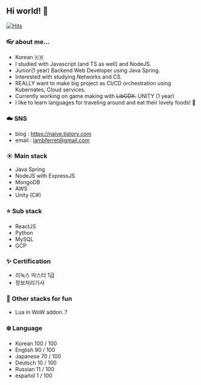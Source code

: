 ## Hi world! 🦦
[![Hits](https://hits.seeyoufarm.com/api/count/incr/badge.svg?url=https%3A%2F%2Fgithub.com%2FLambFerret&count_bg=%2379C83D&title_bg=%236A6363&icon=&icon_color=%23E7E7E7&title=Say%20Hello%21&edge_flat=false)](https://hits.seeyoufarm.com)
### 👓 about me...
- Korean 🇰🇷
- I studied with Javascript (and TS as well) and NodeJS.
- Junior(1 year) Backend Web Developer using Java Spring.
- Interested with studying Networks and CS.
- REALLY want to make big project as CI/CD orchestration using Kubernates, Cloud services.
- Currently working on game making with ~~LibGDX.~~ UNITY (1 year)
- I like to learn languages for traveling around and eat their lovely foods! 🥪

### ☁️ SNS
- blog : https://naive.tistory.com
- email : lambferret@gmail.com

### ☀️ Main stack
- Java Spring
- NodeJS with ExpressJS
- MongoDB
- AWS
- Unity (C#)

### ⭐️ Sub stack
- ReactJS
- Python
- MySQL
- GCP

### ✨ Certification 
- 리눅스 마스터 1급
- 정보처리기사
  
### 🌙 Other stacks for fun
- Lua in WoW addon..?



### ❄️ Language
- Korean   100 / 100
- English   90 / 100
- Japanese  70 / 100
- Deutsch   10 / 100
- Russian   11 / 100
- español    1 / 100





